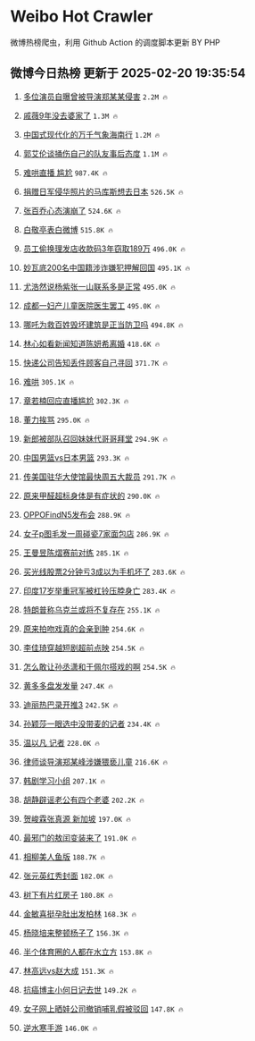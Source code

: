 # Weibo Hot Crawler 



微博热榜爬虫，利用 Github Action 的调度脚本更新 BY PHP 


## 微博今日热榜 更新于 2025-02-20 19:35:54 
1. [多位演员自曝曾被导演郑某某侵害](https://s.weibo.com/weibo?q=%23%E5%A4%9A%E4%BD%8D%E6%BC%94%E5%91%98%E8%87%AA%E6%9B%9D%E6%9B%BE%E8%A2%AB%E5%AF%BC%E6%BC%94%E9%83%91%E6%9F%90%E6%9F%90%E4%BE%B5%E5%AE%B3%23&t=31&band_rank=1&Refer=top) `2.2M 🔥` 

1. [戚薇9年没去婆家了](https://s.weibo.com/weibo?q=%23%E6%88%9A%E8%96%879%E5%B9%B4%E6%B2%A1%E5%8E%BB%E5%A9%86%E5%AE%B6%E4%BA%86%23&t=31&band_rank=2&Refer=top) `1.3M 🔥` 

1. [中国式现代化的万千气象海南行](https://s.weibo.com/weibo?q=%23%E4%B8%AD%E5%9B%BD%E5%BC%8F%E7%8E%B0%E4%BB%A3%E5%8C%96%E7%9A%84%E4%B8%87%E5%8D%83%E6%B0%94%E8%B1%A1%E6%B5%B7%E5%8D%97%E8%A1%8C%23&t=31&band_rank=3&Refer=top) `1.2M 🔥` 

1. [郭艾伦谈捅伤自己的队友事后态度](https://s.weibo.com/weibo?q=%23%E9%83%AD%E8%89%BE%E4%BC%A6%E8%B0%88%E6%8D%85%E4%BC%A4%E8%87%AA%E5%B7%B1%E7%9A%84%E9%98%9F%E5%8F%8B%E4%BA%8B%E5%90%8E%E6%80%81%E5%BA%A6%23&t=31&band_rank=4&Refer=top) `1.1M 🔥` 

1. [难哄直播 尴尬](https://s.weibo.com/weibo?q=%E9%9A%BE%E5%93%84%E7%9B%B4%E6%92%AD%20%E5%B0%B4%E5%B0%AC&t=31&band_rank=5&Refer=top) `987.4K 🔥` 

1. [捐赠日军侵华照片的马库斯想去日本](https://s.weibo.com/weibo?q=%23%E6%8D%90%E8%B5%A0%E6%97%A5%E5%86%9B%E4%BE%B5%E5%8D%8E%E7%85%A7%E7%89%87%E7%9A%84%E9%A9%AC%E5%BA%93%E6%96%AF%E6%83%B3%E5%8E%BB%E6%97%A5%E6%9C%AC%23&t=31&band_rank=6&Refer=top) `526.5K 🔥` 

1. [张百乔心态演崩了](https://s.weibo.com/weibo?q=%E5%BC%A0%E7%99%BE%E4%B9%94%E5%BF%83%E6%80%81%E6%BC%94%E5%B4%A9%E4%BA%86&t=31&band_rank=7&Refer=top) `524.6K 🔥` 

1. [白敬亭表白微博](https://s.weibo.com/weibo?q=%23%E7%99%BD%E6%95%AC%E4%BA%AD%E8%A1%A8%E7%99%BD%E5%BE%AE%E5%8D%9A%23&t=31&band_rank=8&Refer=top) `515.8K 🔥` 

1. [员工偷换理发店收款码3年窃取189万](https://s.weibo.com/weibo?q=%23%E5%91%98%E5%B7%A5%E5%81%B7%E6%8D%A2%E7%90%86%E5%8F%91%E5%BA%97%E6%94%B6%E6%AC%BE%E7%A0%813%E5%B9%B4%E7%AA%83%E5%8F%96189%E4%B8%87%23&t=31&band_rank=9&Refer=top) `496.0K 🔥` 

1. [妙瓦底200名中国籍涉诈嫌犯押解回国](https://s.weibo.com/weibo?q=%23%E5%A6%99%E7%93%A6%E5%BA%95200%E5%90%8D%E4%B8%AD%E5%9B%BD%E7%B1%8D%E6%B6%89%E8%AF%88%E5%AB%8C%E7%8A%AF%E6%8A%BC%E8%A7%A3%E5%9B%9E%E5%9B%BD%23&t=31&band_rank=10&Refer=top) `495.1K 🔥` 

1. [尤浩然说杨紫张一山联系多是正常](https://s.weibo.com/weibo?q=%23%E5%B0%A4%E6%B5%A9%E7%84%B6%E8%AF%B4%E6%9D%A8%E7%B4%AB%E5%BC%A0%E4%B8%80%E5%B1%B1%E8%81%94%E7%B3%BB%E5%A4%9A%E6%98%AF%E6%AD%A3%E5%B8%B8%23&t=31&band_rank=11&Refer=top) `495.0K 🔥` 

1. [成都一妇产儿童医院医生罢工](https://s.weibo.com/weibo?q=%23%E6%88%90%E9%83%BD%E4%B8%80%E5%A6%87%E4%BA%A7%E5%84%BF%E7%AB%A5%E5%8C%BB%E9%99%A2%E5%8C%BB%E7%94%9F%E7%BD%A2%E5%B7%A5%23&t=31&band_rank=12&Refer=top) `495.0K 🔥` 

1. [哪吒为救百姓毁坏建筑是正当防卫吗](https://s.weibo.com/weibo?q=%23%E5%93%AA%E5%90%92%E4%B8%BA%E6%95%91%E7%99%BE%E5%A7%93%E6%AF%81%E5%9D%8F%E5%BB%BA%E7%AD%91%E6%98%AF%E6%AD%A3%E5%BD%93%E9%98%B2%E5%8D%AB%E5%90%97%23&t=31&band_rank=13&Refer=top) `494.8K 🔥` 

1. [林心如看新闻知道陈妍希离婚](https://s.weibo.com/weibo?q=%23%E6%9E%97%E5%BF%83%E5%A6%82%E7%9C%8B%E6%96%B0%E9%97%BB%E7%9F%A5%E9%81%93%E9%99%88%E5%A6%8D%E5%B8%8C%E7%A6%BB%E5%A9%9A%23&t=31&band_rank=14&Refer=top) `418.6K 🔥` 

1. [快递公司告知丢件顾客自己寻回](https://s.weibo.com/weibo?q=%23%E5%BF%AB%E9%80%92%E5%85%AC%E5%8F%B8%E5%91%8A%E7%9F%A5%E4%B8%A2%E4%BB%B6%E9%A1%BE%E5%AE%A2%E8%87%AA%E5%B7%B1%E5%AF%BB%E5%9B%9E%23&t=31&band_rank=15&Refer=top) `371.7K 🔥` 

1. [难哄](https://s.weibo.com/weibo?q=%E9%9A%BE%E5%93%84&t=31&band_rank=16&Refer=top) `305.1K 🔥` 

1. [章若楠回应直播尴尬](https://s.weibo.com/weibo?q=%23%E7%AB%A0%E8%8B%A5%E6%A5%A0%E5%9B%9E%E5%BA%94%E7%9B%B4%E6%92%AD%E5%B0%B4%E5%B0%AC%23&t=31&band_rank=17&Refer=top) `302.3K 🔥` 

1. [董力挨骂](https://s.weibo.com/weibo?q=%23%E8%91%A3%E5%8A%9B%E6%8C%A8%E9%AA%82%23&t=31&band_rank=18&Refer=top) `295.0K 🔥` 

1. [新郎被部队召回妹妹代哥哥拜堂](https://s.weibo.com/weibo?q=%23%E6%96%B0%E9%83%8E%E8%A2%AB%E9%83%A8%E9%98%9F%E5%8F%AC%E5%9B%9E%E5%A6%B9%E5%A6%B9%E4%BB%A3%E5%93%A5%E5%93%A5%E6%8B%9C%E5%A0%82%23&t=31&band_rank=19&Refer=top) `294.9K 🔥` 

1. [中国男篮vs日本男篮](https://s.weibo.com/weibo?q=%23%E4%B8%AD%E5%9B%BD%E7%94%B7%E7%AF%AEvs%E6%97%A5%E6%9C%AC%E7%94%B7%E7%AF%AE%23&t=31&band_rank=20&Refer=top) `293.3K 🔥` 

1. [传美国驻华大使馆最快周五大裁员](https://s.weibo.com/weibo?q=%23%E4%BC%A0%E7%BE%8E%E5%9B%BD%E9%A9%BB%E5%8D%8E%E5%A4%A7%E4%BD%BF%E9%A6%86%E6%9C%80%E5%BF%AB%E5%91%A8%E4%BA%94%E5%A4%A7%E8%A3%81%E5%91%98%23&t=31&band_rank=21&Refer=top) `291.7K 🔥` 

1. [原来甲醛超标身体是有症状的](https://s.weibo.com/weibo?q=%23%E5%8E%9F%E6%9D%A5%E7%94%B2%E9%86%9B%E8%B6%85%E6%A0%87%E8%BA%AB%E4%BD%93%E6%98%AF%E6%9C%89%E7%97%87%E7%8A%B6%E7%9A%84%23&t=31&band_rank=22&Refer=top) `290.0K 🔥` 

1. [OPPOFindN5发布会](https://s.weibo.com/weibo?q=%23OPPOFindN5%E5%8F%91%E5%B8%83%E4%BC%9A%23&t=31&band_rank=23&Refer=top) `288.9K 🔥` 

1. [女子p图毛发一周碰瓷7家面包店](https://s.weibo.com/weibo?q=%23%E5%A5%B3%E5%AD%90p%E5%9B%BE%E6%AF%9B%E5%8F%91%E4%B8%80%E5%91%A8%E7%A2%B0%E7%93%B77%E5%AE%B6%E9%9D%A2%E5%8C%85%E5%BA%97%23&t=31&band_rank=24&Refer=top) `286.9K 🔥` 

1. [王曼昱陈熠赛前对练](https://s.weibo.com/weibo?q=%23%E7%8E%8B%E6%9B%BC%E6%98%B1%E9%99%88%E7%86%A0%E8%B5%9B%E5%89%8D%E5%AF%B9%E7%BB%83%23&t=31&band_rank=25&Refer=top) `285.1K 🔥` 

1. [买光线股票2分钟亏3成以为手机坏了](https://s.weibo.com/weibo?q=%23%E4%B9%B0%E5%85%89%E7%BA%BF%E8%82%A1%E7%A5%A82%E5%88%86%E9%92%9F%E4%BA%8F3%E6%88%90%E4%BB%A5%E4%B8%BA%E6%89%8B%E6%9C%BA%E5%9D%8F%E4%BA%86%23&t=31&band_rank=26&Refer=top) `283.6K 🔥` 

1. [印度17岁举重冠军被杠铃压脖身亡](https://s.weibo.com/weibo?q=%23%E5%8D%B0%E5%BA%A617%E5%B2%81%E4%B8%BE%E9%87%8D%E5%86%A0%E5%86%9B%E8%A2%AB%E6%9D%A0%E9%93%83%E5%8E%8B%E8%84%96%E8%BA%AB%E4%BA%A1%23&t=31&band_rank=27&Refer=top) `283.4K 🔥` 

1. [特朗普称乌克兰或将不复存在](https://s.weibo.com/weibo?q=%23%E7%89%B9%E6%9C%97%E6%99%AE%E7%A7%B0%E4%B9%8C%E5%85%8B%E5%85%B0%E6%88%96%E5%B0%86%E4%B8%8D%E5%A4%8D%E5%AD%98%E5%9C%A8%23&t=31&band_rank=28&Refer=top) `255.1K 🔥` 

1. [原来拍吻戏真的会亲到肿](https://s.weibo.com/weibo?q=%E5%8E%9F%E6%9D%A5%E6%8B%8D%E5%90%BB%E6%88%8F%E7%9C%9F%E7%9A%84%E4%BC%9A%E4%BA%B2%E5%88%B0%E8%82%BF&t=31&band_rank=29&Refer=top) `254.6K 🔥` 

1. [李佳琦穿越短剧超前点映](https://s.weibo.com/weibo?q=%23%E6%9D%8E%E4%BD%B3%E7%90%A6%E7%A9%BF%E8%B6%8A%E7%9F%AD%E5%89%A7%E8%B6%85%E5%89%8D%E7%82%B9%E6%98%A0%23&t=31&band_rank=30&Refer=top) `254.5K 🔥` 

1. [怎么敢让孙丞潇和于佩尔搭戏的啊](https://s.weibo.com/weibo?q=%E6%80%8E%E4%B9%88%E6%95%A2%E8%AE%A9%E5%AD%99%E4%B8%9E%E6%BD%87%E5%92%8C%E4%BA%8E%E4%BD%A9%E5%B0%94%E6%90%AD%E6%88%8F%E7%9A%84%E5%95%8A&t=31&band_rank=31&Refer=top) `254.5K 🔥` 

1. [黄多多盘发发量](https://s.weibo.com/weibo?q=%23%E9%BB%84%E5%A4%9A%E5%A4%9A%E7%9B%98%E5%8F%91%E5%8F%91%E9%87%8F%23&t=31&band_rank=32&Refer=top) `247.4K 🔥` 

1. [迪丽热巴录开推3](https://s.weibo.com/weibo?q=%23%E8%BF%AA%E4%B8%BD%E7%83%AD%E5%B7%B4%E5%BD%95%E5%BC%80%E6%8E%A83%23&t=31&band_rank=33&Refer=top) `242.5K 🔥` 

1. [孙颖莎一眼选中没带麦的记者](https://s.weibo.com/weibo?q=%23%E5%AD%99%E9%A2%96%E8%8E%8E%E4%B8%80%E7%9C%BC%E9%80%89%E4%B8%AD%E6%B2%A1%E5%B8%A6%E9%BA%A6%E7%9A%84%E8%AE%B0%E8%80%85%23&t=31&band_rank=34&Refer=top) `234.4K 🔥` 

1. [温以凡 记者](https://s.weibo.com/weibo?q=%E6%B8%A9%E4%BB%A5%E5%87%A1%20%E8%AE%B0%E8%80%85&t=31&band_rank=35&Refer=top) `228.0K 🔥` 

1. [律师谈导演郑某峰涉嫌猥亵儿童](https://s.weibo.com/weibo?q=%23%E5%BE%8B%E5%B8%88%E8%B0%88%E5%AF%BC%E6%BC%94%E9%83%91%E6%9F%90%E5%B3%B0%E6%B6%89%E5%AB%8C%E7%8C%A5%E4%BA%B5%E5%84%BF%E7%AB%A5%23&t=31&band_rank=36&Refer=top) `216.6K 🔥` 

1. [韩剧学习小组](https://s.weibo.com/weibo?q=%E9%9F%A9%E5%89%A7%E5%AD%A6%E4%B9%A0%E5%B0%8F%E7%BB%84&t=31&band_rank=37&Refer=top) `207.1K 🔥` 

1. [胡静辟谣老公有四个老婆](https://s.weibo.com/weibo?q=%23%E8%83%A1%E9%9D%99%E8%BE%9F%E8%B0%A3%E8%80%81%E5%85%AC%E6%9C%89%E5%9B%9B%E4%B8%AA%E8%80%81%E5%A9%86%23&t=31&band_rank=38&Refer=top) `202.2K 🔥` 

1. [贺峻霖张真源 新加坡](https://s.weibo.com/weibo?q=%E8%B4%BA%E5%B3%BB%E9%9C%96%E5%BC%A0%E7%9C%9F%E6%BA%90%20%E6%96%B0%E5%8A%A0%E5%9D%A1&t=31&band_rank=39&Refer=top) `197.0K 🔥` 

1. [最邪门的敖闰变装来了](https://s.weibo.com/weibo?q=%E6%9C%80%E9%82%AA%E9%97%A8%E7%9A%84%E6%95%96%E9%97%B0%E5%8F%98%E8%A3%85%E6%9D%A5%E4%BA%86&t=31&band_rank=40&Refer=top) `191.0K 🔥` 

1. [相柳美人鱼版](https://s.weibo.com/weibo?q=%E7%9B%B8%E6%9F%B3%E7%BE%8E%E4%BA%BA%E9%B1%BC%E7%89%88&t=31&band_rank=41&Refer=top) `188.7K 🔥` 

1. [张元英红秀封面](https://s.weibo.com/weibo?q=%23%E5%BC%A0%E5%85%83%E8%8B%B1%E7%BA%A2%E7%A7%80%E5%B0%81%E9%9D%A2%23&t=31&band_rank=42&Refer=top) `182.0K 🔥` 

1. [树下有片红房子](https://s.weibo.com/weibo?q=%E6%A0%91%E4%B8%8B%E6%9C%89%E7%89%87%E7%BA%A2%E6%88%BF%E5%AD%90&t=31&band_rank=43&Refer=top) `180.8K 🔥` 

1. [金敏喜挺孕肚出发柏林](https://s.weibo.com/weibo?q=%23%E9%87%91%E6%95%8F%E5%96%9C%E6%8C%BA%E5%AD%95%E8%82%9A%E5%87%BA%E5%8F%91%E6%9F%8F%E6%9E%97%23&t=31&band_rank=44&Refer=top) `168.3K 🔥` 

1. [杨晓培来整顿杨子了](https://s.weibo.com/weibo?q=%E6%9D%A8%E6%99%93%E5%9F%B9%E6%9D%A5%E6%95%B4%E9%A1%BF%E6%9D%A8%E5%AD%90%E4%BA%86&t=31&band_rank=45&Refer=top) `156.3K 🔥` 

1. [半个体育圈的人都在水立方](https://s.weibo.com/weibo?q=%23%E5%8D%8A%E4%B8%AA%E4%BD%93%E8%82%B2%E5%9C%88%E7%9A%84%E4%BA%BA%E9%83%BD%E5%9C%A8%E6%B0%B4%E7%AB%8B%E6%96%B9%23&t=31&band_rank=46&Refer=top) `153.8K 🔥` 

1. [林高远vs赵大成](https://s.weibo.com/weibo?q=%23%E6%9E%97%E9%AB%98%E8%BF%9Cvs%E8%B5%B5%E5%A4%A7%E6%88%90%23&t=31&band_rank=47&Refer=top) `151.3K 🔥` 

1. [抗癌博主小何日记去世](https://s.weibo.com/weibo?q=%23%E6%8A%97%E7%99%8C%E5%8D%9A%E4%B8%BB%E5%B0%8F%E4%BD%95%E6%97%A5%E8%AE%B0%E5%8E%BB%E4%B8%96%23&t=31&band_rank=48&Refer=top) `149.2K 🔥` 

1. [女子网上晒娃公司撤销哺乳假被驳回](https://s.weibo.com/weibo?q=%23%E5%A5%B3%E5%AD%90%E7%BD%91%E4%B8%8A%E6%99%92%E5%A8%83%E5%85%AC%E5%8F%B8%E6%92%A4%E9%94%80%E5%93%BA%E4%B9%B3%E5%81%87%E8%A2%AB%E9%A9%B3%E5%9B%9E%23&t=31&band_rank=49&Refer=top) `147.8K 🔥` 

1. [逆水寒手游](https://s.weibo.com/weibo?q=%E9%80%86%E6%B0%B4%E5%AF%92%E6%89%8B%E6%B8%B8&t=31&band_rank=50&Refer=top) `146.0K 🔥` 

